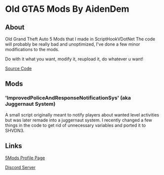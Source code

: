 # Old GTA5 Mods By AidenDem
## About
Old Grand Theft Auto 5 Mods that I made in ScriptHookVDotNet
The code will probably be really bad and unoptimized, I've done a few minor modifications to the mods.

Do with it what you want, modify it, reupload it, do whatever u want!

[Source Code](/ImprovedPoliceAndResponseNotificationSys)
## Mods
### 'ImprovedPoliceAndResponseNotificationSys' (aka Juggernaut System)
A small script originally meant to notify players about wanted level activities but was later remade into a juggernaut system.
I recently changed a few things in the code to get rid of unnecessary variables and ported it to SHVDN3.
## Links
[5Mods Profile Page](https://www.gta5-mods.com/users/AidenDem)

[Discord Server](https://discord.gg/qHDSFYq5aA)
